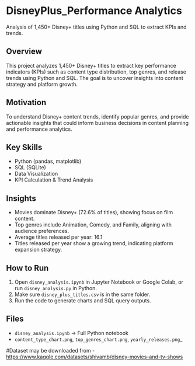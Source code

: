 # DisneyPlus_Performance Analytics
Analysis of 1,450+ Disney+ titles using Python and SQL to extract KPIs and trends.

## Overview
This project analyzes 1,450+ Disney+ titles to extract key performance indicators (KPIs) such as content type distribution, top genres, and release trends using Python and SQL. The goal is to uncover insights into content strategy and platform growth.

## Motivation
To understand Disney+ content trends, identify popular genres, and provide actionable insights that could inform business decisions in content planning and performance analytics.

## Key Skills
- Python (pandas, matplotlib)
- SQL (SQLite)
- Data Visualization
- KPI Calculation & Trend Analysis

## Insights
- Movies dominate Disney+ (72.6% of titles), showing focus on film content.  
- Top genres include Animation, Comedy, and Family, aligning with audience preferences.  
- Average titles released per year: 16.1  
- Titles released per year show a growing trend, indicating platform expansion strategy.

## How to Run
1. Open `disney_analysis.ipynb` in Jupyter Notebook or Google Colab, or run `disney_analysis.py` in Python.  
2. Make sure `disney_plus_titles.csv` is in the same folder.  
3. Run the code to generate charts and SQL query outputs.  

## Files
- `disney_analysis.ipynb` → Full Python notebook   
- `content_type_chart.png`, `top_genres_chart.png`, `yearly_releases.png`_

#Dataset may be downloaded from - https://www.kaggle.com/datasets/shivamb/disney-movies-and-tv-shows 
